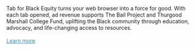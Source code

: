 <div>Tab for Black Equity turns your web browser into a force for good. With each tab opened, ad revenue supports The Bail Project and Thurgood Marshall College Fund, uplifting the Black community through education, advocacy, and life-changing access to resources.</div><br><a href="https://tab.gladly.io/black-equity/"><span style="color:#2690b3;text-decoration:underline;">Learn more</span></a></div>
